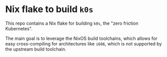 # Nix flake to build `k0s`

This repo contains a Nix flake for building `k0s`, the "zero friction Kubernetes".

The main goal is to leverage the NixOS build toolchains, which allows for easy cross-compiling for architectures like
`i686`, which is not supported by the upstream build toolchain.
